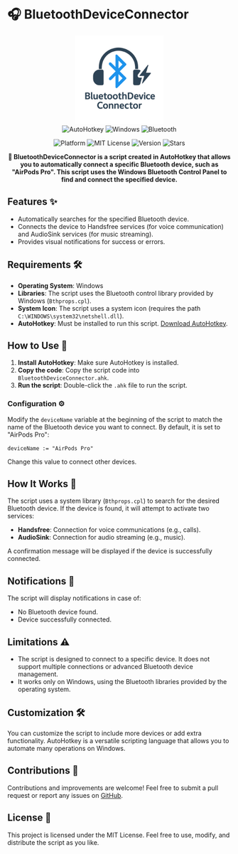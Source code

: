 # 🎧 BluetoothDeviceConnector

<div align="center">
  <img src="logo.png" alt="TeleDrop" width="200">
</div>

<div align="center">
  <img src="https://img.shields.io/badge/AutoHotkey-334455?style=for-the-badge&logo=autohotkey&logoColor=white" alt="AutoHotkey">
  <img src="https://img.shields.io/badge/Windows-0078D6?style=for-the-badge&logo=windows&logoColor=white" alt="Windows">
  <img src="https://img.shields.io/badge/Bluetooth-0082FC?style=for-the-badge&logo=bluetooth&logoColor=white" alt="Bluetooth">
</div>
<p align="center">
  <img src="https://img.shields.io/badge/platform-Windows-blue.svg" alt="Platform">
  <img src="https://img.shields.io/badge/license-MIT-green.svg" alt="MIT License">
  <img src="https://img.shields.io/badge/version-1.0.0-brightgreen.svg" alt="Version">
  <img src="https://img.shields.io/github/stars/ChromuSx/BluetoothDeviceConnector?style=social" alt="Stars">
</p>
<p align="center">
  <strong>🔗 BluetoothDeviceConnector is a script created in AutoHotkey that allows you to automatically connect a specific Bluetooth device, such as "AirPods Pro". This script uses the Windows Bluetooth Control Panel to find and connect the specified device.</strong>
</p>

## Features ✨
- Automatically searches for the specified Bluetooth device.
- Connects the device to Handsfree services (for voice communication) and AudioSink services (for music streaming).
- Provides visual notifications for success or errors.

## Requirements 🛠️
- **Operating System**: Windows
- **Libraries**: The script uses the Bluetooth control library provided by Windows (`Bthprops.cpl`).
- **System Icon**: The script uses a system icon (requires the path `C:\WINDOWS\system32\netshell.dll`).
- **AutoHotkey**: Must be installed to run this script. [Download AutoHotkey](https://www.autohotkey.com/).

## How to Use 🚀
1. **Install AutoHotkey**: Make sure AutoHotkey is installed.
2. **Copy the code**: Copy the script code into `BluetoothDeviceConnector.ahk`.
3. **Run the script**: Double-click the `.ahk` file to run the script.

### Configuration ⚙️
Modify the `deviceName` variable at the beginning of the script to match the name of the Bluetooth device you want to connect. By default, it is set to "AirPods Pro":

```ahk
deviceName := "AirPods Pro"
```

Change this value to connect other devices.

## How It Works 🧠
The script uses a system library (`Bthprops.cpl`) to search for the desired Bluetooth device. If the device is found, it will attempt to activate two services:

- **Handsfree**: Connection for voice communications (e.g., calls).
- **AudioSink**: Connection for audio streaming (e.g., music).

A confirmation message will be displayed if the device is successfully connected.

## Notifications 🔔
The script will display notifications in case of:
- No Bluetooth device found.
- Device successfully connected.

## Limitations ⚠️
- The script is designed to connect to a specific device. It does not support multiple connections or advanced Bluetooth device management.
- It works only on Windows, using the Bluetooth libraries provided by the operating system.

## Customization 🛠️
You can customize the script to include more devices or add extra functionality. AutoHotkey is a versatile scripting language that allows you to automate many operations on Windows.

## Contributions 🤝
Contributions and improvements are welcome! Feel free to submit a pull request or report any issues on [GitHub](https://github.com/ChromuSx/BluetoothDeviceConnector).

## License 📜
This project is licensed under the MIT License. Feel free to use, modify, and distribute the script as you like.
